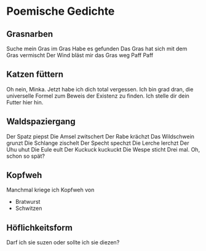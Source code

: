 # Poemische Gedichte

## Grasnarben

Suche mein Gras im Gras
Habe es gefunden
Das Gras hat sich mit dem Gras vermischt
Der Wind bläst mir das Gras weg
Paff Paff

## Katzen füttern

Oh nein, Minka. Jetzt habe ich dich total vergessen. Ich bin grad dran, die universelle Formel zum Beweis der Existenz zu finden.
Ich stelle dir dein Futter hier hin.

## Waldspaziergang

Der Spatz piepst
Die Amsel zwitschert
Der Rabe krächzt
Das Wildschwein grunzt
Die Schlange zischelt
Der Specht spechzt
Die Lerche lerchzt
Der Uhu uhut
Die Eule eult
Der Kuckuck kuckuckt
Die Wespe sticht
Drei mal. Oh, schon so spät?

## Kopfweh

Manchmal kriege ich Kopfweh von
- Bratwurst
- Schwitzen

## Höflichkeitsform

Darf ich sie suzen oder sollte ich sie diezen?


